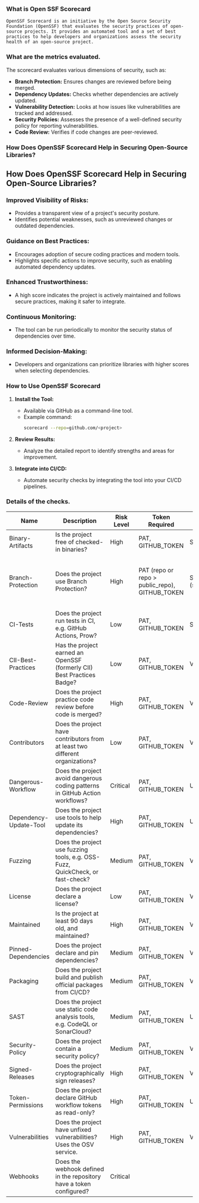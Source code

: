 ### What is Open SSF Scorecard
    OpenSSF Scorecard is an initiative by the Open Source Security Foundation (OpenSSF) that evaluates the security practices of open-source projects. It provides an automated tool and a set of best practices to help developers and organizations assess the security health of an open-source project.


### What are the metrics evaluated.

The scorecard evaluates various dimensions of security, such as:
- **Branch Protection:** Ensures changes are reviewed before being merged.
- **Dependency Updates:** Checks whether dependencies are actively updated.
- **Vulnerability Detection:** Looks at how issues like vulnerabilities are tracked and addressed.
- **Security Policies:** Assesses the presence of a well-defined security policy for reporting vulnerabilities.
- **Code Review:** Verifies if code changes are peer-reviewed.

### How Does OpenSSF Scorecard Help in Securing Open-Source Libraries?
## How Does OpenSSF Scorecard Help in Securing Open-Source Libraries?

### Improved Visibility of Risks:
- Provides a transparent view of a project's security posture.
- Identifies potential weaknesses, such as unreviewed changes or outdated dependencies.

### Guidance on Best Practices:
- Encourages adoption of secure coding practices and modern tools.
- Highlights specific actions to improve security, such as enabling automated dependency updates.

### Enhanced Trustworthiness:
- A high score indicates the project is actively maintained and follows secure practices, making it safer to integrate.

### Continuous Monitoring:
- The tool can be run periodically to monitor the security status of dependencies over time.

### Informed Decision-Making:
- Developers and organizations can prioritize libraries with higher scores when selecting dependencies.

### How to Use OpenSSF Scorecard

1. **Install the Tool:**
   - Available via GitHub as a command-line tool.
   - Example command:
     ```bash
     scorecard --repo=github.com/<project>
     ```

2. **Review Results:**
   - Analyze the detailed report to identify strengths and areas for improvement.

3. **Integrate into CI/CD:**
   - Automate security checks by integrating the tool into your CI/CD pipelines.



### Details of the checks.


| **Name**               | **Description**                                                                 | **Risk Level** | **Token Required**                    | **GitLab Support**        | **Note**                                                                                      |
|-------------------------|---------------------------------------------------------------------------------|---------------|---------------------------------------|---------------------------|------------------------------------------------------------------------------------------------|
| Binary-Artifacts        | Is the project free of checked-in binaries?                                    | High          | PAT, GITHUB_TOKEN                    | Supported                 |                                                                                                |
| Branch-Protection       | Does the project use Branch Protection?                                        | High          | PAT (repo or repo > public_repo), GITHUB_TOKEN | Supported (see notes)     | Certain settings are only supported with a maintainer PAT                                      |
| CI-Tests                | Does the project run tests in CI, e.g. GitHub Actions, Prow?                   | Low           | PAT, GITHUB_TOKEN                    | Supported                 |                                                                                                |
| CII-Best-Practices      | Has the project earned an OpenSSF (formerly CII) Best Practices Badge?         | Low           | PAT, GITHUB_TOKEN                    | Validating                |                                                                                                |
| Code-Review             | Does the project practice code review before code is merged?                   | High          | PAT, GITHUB_TOKEN                    | Validating                |                                                                                                |
| Contributors            | Does the project have contributors from at least two different organizations?  | Low           | PAT, GITHUB_TOKEN                    | Validating                |                                                                                                |
| Dangerous-Workflow      | Does the project avoid dangerous coding patterns in GitHub Action workflows?   | Critical      | PAT, GITHUB_TOKEN                    | Unsupported               |                                                                                                |
| Dependency-Update-Tool  | Does the project use tools to help update its dependencies?                    | High          | PAT, GITHUB_TOKEN                    | Unsupported               |                                                                                                |
| Fuzzing                 | Does the project use fuzzing tools, e.g. OSS-Fuzz, QuickCheck, or fast-check?  | Medium        | PAT, GITHUB_TOKEN                    | Validating                |                                                                                                |
| License                 | Does the project declare a license?                                            | Low           | PAT, GITHUB_TOKEN                    | Validating                |                                                                                                |
| Maintained              | Is the project at least 90 days old, and maintained?                           | High          | PAT, GITHUB_TOKEN                    | Validating                |                                                                                                |
| Pinned-Dependencies     | Does the project declare and pin dependencies?                                 | Medium        | PAT, GITHUB_TOKEN                    | Validating                |                                                                                                |
| Packaging               | Does the project build and publish official packages from CI/CD?               | Medium        | PAT, GITHUB_TOKEN                    | Validating                |                                                                                                |
| SAST                    | Does the project use static code analysis tools, e.g. CodeQL or SonarCloud?    | Medium        | PAT, GITHUB_TOKEN                    | Unsupported               |                                                                                                |
| Security-Policy         | Does the project contain a security policy?                                    | Medium        | PAT, GITHUB_TOKEN                    | Validating                |                                                                                                |
| Signed-Releases         | Does the project cryptographically sign releases?                              | High          | PAT, GITHUB_TOKEN                    | Validating                |                                                                                                |
| Token-Permissions       | Does the project declare GitHub workflow tokens as read-only?                  | High          | PAT, GITHUB_TOKEN                    | Unsupported               |                                                                                                |
| Vulnerabilities         | Does the project have unfixed vulnerabilities? Uses the OSV service.           | High          | PAT, GITHUB_TOKEN                    | Validating                |                                                                                                |
| Webhooks                | Does the webhook defined in the repository have a token configured?            | Critical      |



